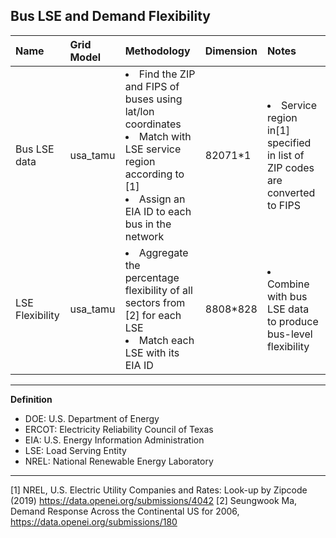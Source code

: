 ## Bus LSE and Demand Flexibility

| Name            | Grid Model | Methodology  | Dimension    | Notes
|:----------------|:-----------|:-------------|:-------------|:------------|
| Bus LSE data | usa_tamu   | <li>Find the ZIP and FIPS of buses using lat/lon coordinates</li><li>Match with LSE service region according to [1]</li><li>Assign an EIA ID to each bus in the network</li> | 82071*1 | <li>Service region in[1] specified in list of ZIP codes are converted to FIPS</li>
| LSE Flexibility | usa_tamu   | <li>Aggregate the percentage flexibility of all sectors from [2] for each LSE</li><li>Match each LSE with its EIA ID</li> | 8808*828 | <li>Combine with bus LSE data to produce bus-level flexibility</li>

---
**Definition**
* DOE: U.S. Department of Energy
* ERCOT: Electricity Reliability Council of Texas
* EIA: U.S. Energy Information Administration
* LSE: Load Serving Entity
* NREL: National Renewable Energy Laboratory
---

[1] NREL, U.S. Electric Utility Companies and Rates: Look-up by Zipcode (2019) https://data.openei.org/submissions/4042
[2] Seungwook Ma, Demand Response Across the Continental US for 2006, https://data.openei.org/submissions/180